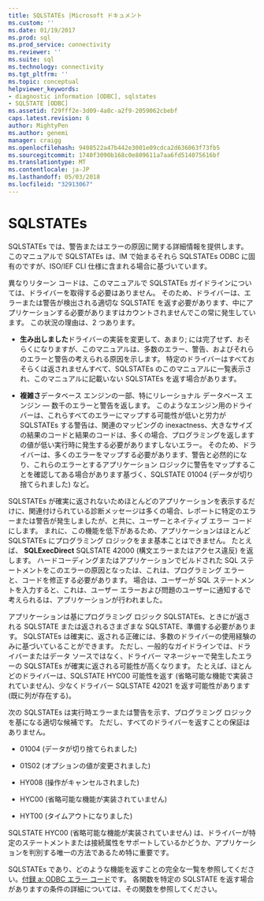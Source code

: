 ```yaml
---
title: SQLSTATEs |Microsoft ドキュメント
ms.custom: ''
ms.date: 01/19/2017
ms.prod: sql
ms.prod_service: connectivity
ms.reviewer: ''
ms.suite: sql
ms.technology: connectivity
ms.tgt_pltfrm: ''
ms.topic: conceptual
helpviewer_keywords:
- diagnostic information [ODBC], sqlstates
- SQLSTATE [ODBC]
ms.assetid: f29fff2e-3d09-4a8c-a2f9-2059062cbebf
caps.latest.revision: 6
author: MightyPen
ms.author: genemi
manager: craigg
ms.openlocfilehash: 9408522a47b442e3001e09cdca2d636063f73fb5
ms.sourcegitcommit: 1740f3090b168c0e809611a7aa6fd514075616bf
ms.translationtype: MT
ms.contentlocale: ja-JP
ms.lasthandoff: 05/03/2018
ms.locfileid: "32913067"
---
```

# <a name="sqlstates"></a>SQLSTATEs
SQLSTATEs では、警告またはエラーの原因に関する詳細情報を提供します。 このマニュアルで SQLSTATEs は、IM で始まるそれら SQLSTATEs ODBC に固有のですが、ISO/IEF CLI 仕様に含まれる場合に基づいています。  
  
 異なりリターン コードは、このマニュアルで SQLSTATEs ガイドラインについては、ドライバーを取得する必要はありません。 そのため、ドライバーは、エラーまたは警告が検出される適切な SQLSTATE を返す必要があります、中にアプリケーションする必要がありますはカウントされませんでこの常に発生しています。 この状況の理由は、2 つあります。  
  
-   **生み出しました**ドライバーの実装を変更して、あまり; には完了せず、おそらくになりますが、このマニュアルは、多数のエラー、警告、およびそれらのエラーと警告の考えられる原因を示します。 特定のドライバーはすべておそらくは返されませんすべて、SQLSTATEs のこのマニュアルに一覧表示され、このマニュアルに記載いない SQLSTATEs を返す場合があります。  
  
-   **複雑さ**データベース エンジンの一部、特にリレーショナル データベース エンジン — 数千のエラーと警告を返します。 このようなエンジン用のドライバーは、これらすべてのエラーにマップする可能性が低いと労力が SQLSTATEs する警告は、関連のマッピングの inexactness、大きなサイズの結果のコードと結果のコードは、多くの場合、プログラミングを返しますの値が低い実行時に発生する必要がありますしないエラー。 そのため、ドライバーは、多くのエラーをマップする必要があります、警告と必然的になり、これらのエラーとするアプリケーション ロジックに警告をマップすることを確認してある場合があります基づく、SQLSTATE 01004 (データが切り捨てられました) など。  
  
 SQLSTATEs が確実に返されないためほとんどのアプリケーションを表示するだけに、関連付けられている診断メッセージは多くの場合、レポートに特定のエラーまたは警告が発生しましたが、と共に、ユーザーとネイティブ エラー コードにします。 まれに、この機能を低下があるため、アプリケーションはほとんど SQLSTATEs にプログラミング ロジックをまま基本ことはできません。 たとえば、 **SQLExecDirect** SQLSTATE 42000 (構文エラーまたはアクセス違反) を返します。 ハードコーディングまたはアプリケーションでビルドされた SQL ステートメントをこのエラーの原因となったは、これは、プログラミング エラーと、コードを修正する必要があります。 場合は、ユーザーが SQL ステートメントを入力すると、これは、ユーザー エラーおよび問題のユーザーに通知するで考えられるは、アプリケーションが行われました。  
  
 アプリケーションは基にプログラミング ロジック SQLSTATEs、ときにが返される SQLSTATE または返されるさまざまな SQLSTATE、準備する必要があります。 SQLSTATEs は確実に、返される正確には、多数のドライバーの使用経験のみに基づいていることができます。 ただし、一般的なガイドラインでは、ドライバーまたはデータ ソースではなく、ドライバー マネージャーで発生したエラーの SQLSTATEs が確実に返される可能性が高くなります。 たとえば、ほとんどのドライバーは、SQLSTATE HYC00 可能性を返す (省略可能な機能で実装されていません)、少なくドライバー SQLSTATE 42021 を返す可能性があります (既に列が存在する)。  
  
 次の SQLSTATEs は実行時エラーまたは警告を示す、プログラミング ロジックを基になる適切な候補です。 ただし、すべてのドライバーを返すことの保証はありません。  
  
-   01004 (データが切り捨てられました)  
  
-   01S02 (オプションの値が変更されました)  
  
-   HY008 (操作がキャンセルされました)  
  
-   HYC00 (省略可能な機能が実装されていません)  
  
-   HYT00 (タイムアウトになりました)  
  
 SQLSTATE HYC00 (省略可能な機能が実装されていません) は、ドライバーが特定のステートメントまたは接続属性をサポートしているかどうか、アプリケーションを判別する唯一の方法であるため特に重要です。  
  
 SQLSTATEs であり、どのような機能を返すことの完全な一覧を参照してください。[付録 a: ODBC エラー コード](../../../odbc/reference/appendixes/appendix-a-odbc-error-codes.md)です。 各関数を特定の SQLSTATE を返す場合がありますの条件の詳細については、その関数を参照してください。
